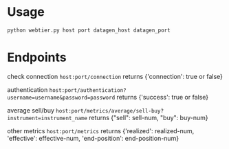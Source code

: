 # Usage 

```python webtier.py host port datagen_host datagen_port```

# Endpoints

check connection
```host:port/connection```
returns {'connection': true or false}

authentication
```host:port/authentication?username=username&password=password```
returns {'success': true or false}

average sell/buy
```host:port/metrics/average/sell-buy?instrument=instrument_name```
returns {"sell": sell-num, "buy": buy-num}

other metrics
```host:port/metrics```
returns {'realized': realized-num, 'effective': effective-num, 'end-position': end-position-num}